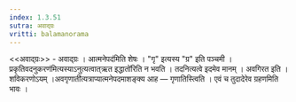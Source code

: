 ```yaml
---
index: 1.3.51
sutra: अवाद्ग्रः
vritti: balamanorama
---
```


<<अवाद्ग्रः>> - अवाद्ग्रः । आत्मनेपद॑मिति शेषः । "गृ" इत्यस्य "ग्र" इति पञ्चमी ।प्रकृतिवदनुकरण॑मित्यस्याऽनुत्यत्वात्ऋत इद्धातो॑रिति न भवति । तदनित्यत्वे इदमेव मानम् । अवगिरत इति । शविकरणोऽयम् ।अवगृणाती॑त्यत्राप्यात्मनेपदमाशङ्क्य आह —  गृणातिस्त्विति । एवं च तुदादेरेव ग्रहणमिति भावः । 